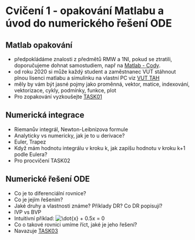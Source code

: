 ﻿# Cvičení 1 - opakování Matlabu a úvod do numerického řešení ODE

## Matlab opakování
* předpokládáme znalosti z předmětů RMW a 1NI, pokud se ztratili, doporučujeme dohnat samostudiem, např na [Matlab - Cody](https://www.mathworks.com/matlabcentral/cody/).
* od roku 2020 si může každý student a zaměstnanec VUT stáhnout plnou lisenci matlabu a simulinku na vlastní PC viz [VUT TAH](https://www.vutbr.cz/intra/software/matlab-campus-wide)
* měly by vám být jasné pojmy jako proměnná, vektor, matice, indexování, vektorizace, cykly, podmínky, funkce, plot
* Pro zopakování vyzkoušejte [TASK01](https://github.com/MBrablc/BUT-FME-RDO/tree/master/cv1%20-%20ODE%20intro/T01%20-%20Matlab%20refresh)

## Numerická integrace
* Riemanův integrál, Newton-Leibnizova formule
* Analyticky vs numericky, jak je to u derivace?
* Euler, Trapez
* Když mám hodnotu integrálu v kroku k, jak zapíšu hodnotu v kroku k+1 podle Eulera?
* Pro procvičení TASK02

## Numerické řešení ODE
* Co je to diferenciální rovnice?
* Co je jejím řešením?
* Jaké druhy a vlastnosti známe? Příklady DR? Co DR popisují?
* IVP vs BVP
* Intuitivní příklad: 
![\dot{x} + 0.5x = 0](https://render.githubusercontent.com/render/math?math=%5Cdot%7Bx%7D%20%2B%200.5x%20%3D%200)
* Co o takové rovnici umíme říct, jaké je jeho řešení?
* Navazuje [TASK03](https://github.com/MBrablc/BUT-FME-RDO/tree/master/cv1%20-%20ODE%20intro/T03%20-%20Numerical%20Solution%20of%20ODE1)

